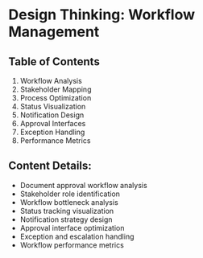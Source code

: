 # Design Thinking: Workflow Management

## Table of Contents
1. Workflow Analysis
2. Stakeholder Mapping
3. Process Optimization
4. Status Visualization
5. Notification Design
6. Approval Interfaces
7. Exception Handling
8. Performance Metrics

## Content Details:
- Document approval workflow analysis
- Stakeholder role identification
- Workflow bottleneck analysis
- Status tracking visualization
- Notification strategy design
- Approval interface optimization
- Exception and escalation handling
- Workflow performance metrics
